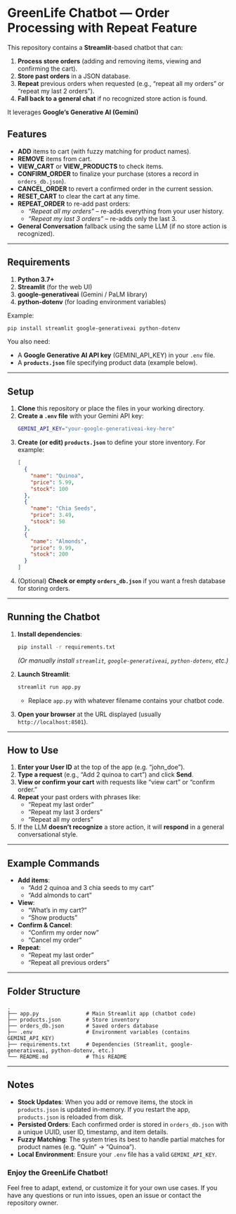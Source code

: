 # GreenLife Chatbot — Order Processing with Repeat Feature

This repository contains a **Streamlit**-based chatbot that can:

1. **Process store orders** (adding and removing items, viewing and confirming the cart).  
2. **Store past orders** in a JSON database.  
3. **Repeat** previous orders when requested (e.g., “repeat all my orders” or “repeat my last 2 orders”).  
4. **Fall back to a general chat** if no recognized store action is found.

It leverages **Google’s Generative AI (Gemini)** 
## Features

- **ADD** items to cart (with fuzzy matching for product names).  
- **REMOVE** items from cart.  
- **VIEW_CART** or **VIEW_PRODUCTS** to check items.  
- **CONFIRM_ORDER** to finalize your purchase (stores a record in `orders_db.json`).  
- **CANCEL_ORDER** to revert a confirmed order in the current session.  
- **RESET_CART** to clear the cart at any time.  
- **REPEAT_ORDER** to re-add past orders:
  - *“Repeat all my orders”* – re-adds everything from your user history.  
  - *“Repeat my last 3 orders”* – re-adds only the last 3.  
- **General Conversation** fallback using the same LLM (if no store action is recognized).

---

## Requirements

1. **Python 3.7+**  
2. **Streamlit** (for the web UI)  
3. **google-generativeai** (Gemini / PaLM library)  
4. **python-dotenv** (for loading environment variables)  

Example:

```bash
pip install streamlit google-generativeai python-dotenv
```

You also need:

- A **Google Generative AI API key** (GEMINI_API_KEY) in your `.env` file.
- A **`products.json`** file specifying product data (example below).

---

## Setup

1. **Clone** this repository or place the files in your working directory.  
2. **Create a `.env` file** with your Gemini API key:
   ```bash
   GEMINI_API_KEY="your-google-generativeai-key-here"
   ```
3. **Create (or edit) `products.json`** to define your store inventory. For example:
   ```json
   [
     {
       "name": "Quinoa",
       "price": 5.99,
       "stock": 100
     },
     {
       "name": "Chia Seeds",
       "price": 3.49,
       "stock": 50
     },
     {
       "name": "Almonds",
       "price": 9.99,
       "stock": 200
     }
   ]
   ```
4. (Optional) **Check or empty `orders_db.json`** if you want a fresh database for storing orders.

---

## Running the Chatbot

1. **Install dependencies**:
   ```bash
   pip install -r requirements.txt
   ```
   *(Or manually install `streamlit`, `google-generativeai`, `python-dotenv`, etc.)*

2. **Launch Streamlit**:
   ```bash
   streamlit run app.py
   ```
   - Replace `app.py` with whatever filename contains your chatbot code.

3. **Open your browser** at the URL displayed (usually `http://localhost:8501`).

---

## How to Use

1. **Enter your User ID** at the top of the app (e.g. “john_doe”).  
2. **Type a request** (e.g., “Add 2 quinoa to cart”) and click **Send**.  
3. **View or confirm your cart** with requests like “view cart” or “confirm order.”  
4. **Repeat** your past orders with phrases like:
   - “Repeat my last order”  
   - “Repeat my last 3 orders”  
   - “Repeat all my orders”  
5. If the LLM **doesn’t recognize** a store action, it will **respond** in a general conversational style.

---

## Example Commands

- **Add items**:  
  - “Add 2 quinoa and 3 chia seeds to my cart”  
  - “Add almonds to cart”  
- **View**:  
  - “What’s in my cart?”  
  - “Show products”  
- **Confirm & Cancel**:  
  - “Confirm my order now”  
  - “Cancel my order”  
- **Repeat**:  
  - “Repeat my last order”  
  - “Repeat all previous orders”  

---

## Folder Structure

```
.
├── app.py               # Main Streamlit app (chatbot code)
├── products.json        # Store inventory
├── orders_db.json       # Saved orders database
├── .env                 # Environment variables (contains GEMINI_API_KEY)
├── requirements.txt     # Dependencies (Streamlit, google-generativeai, python-dotenv, etc.)
└── README.md            # This README
```

---

## Notes

- **Stock Updates**: When you add or remove items, the stock in `products.json` is updated in-memory. If you restart the app, `products.json` is reloaded from disk.  
- **Persisted Orders**: Each confirmed order is stored in `orders_db.json` with a unique UUID, user ID, timestamp, and item details.  
- **Fuzzy Matching**: The system tries its best to handle partial matches for product names (e.g. “Quin” → “Quinoa”).  
- **Local Environment**: Ensure your `.env` file has a valid `GEMINI_API_KEY`.

### Enjoy the GreenLife Chatbot!

Feel free to adapt, extend, or customize it for your own use cases. If you have any questions or run into issues, open an issue or contact the repository owner.
